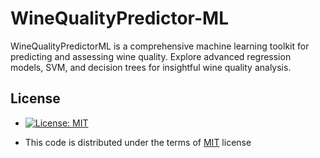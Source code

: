 # WineQualityPredictor-ML
WineQualityPredictorML is a comprehensive machine learning toolkit for predicting and assessing wine quality. Explore advanced regression models, SVM, and decision trees for insightful wine quality analysis.

## License

-  [![License: MIT](https://img.shields.io/badge/License-MIT-yellow.svg)](https://github.com/Yarlagadda-saimanoj/WineQualityPredictor-ML/blob/main/LICENSE)
*  This code is distributed under the terms of  [MIT](https://github.com/Yarlagadda-saimanoj/WineQualityPredictor-ML/blob/main/LICENSE)
 license
